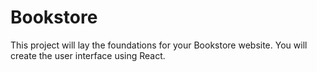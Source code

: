 # Bookstore
 This project will lay the foundations for your Bookstore website. You will create the user interface using React.
